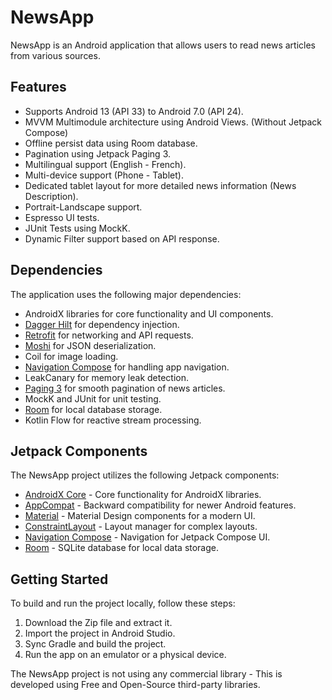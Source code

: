 # NewsApp

NewsApp is an Android application that allows users to read news articles from various sources.

## Features

- Supports Android 13 (API 33) to Android 7.0 (API 24).
- MVVM Multimodule architecture using Android Views. (Without Jetpack Compose)
- Offline persist data using Room database.
- Pagination using Jetpack Paging 3.
- Multilingual support (English - French).
- Multi-device support (Phone - Tablet).
- Dedicated tablet layout for more detailed news information (News Description).
- Portrait-Landscape support.
- Espresso UI tests.
- JUnit Tests using MockK.
- Dynamic Filter support based on API response.

## Dependencies

The application uses the following major dependencies:

- AndroidX libraries for core functionality and UI components.
- [Dagger Hilt](https://dagger.dev/hilt/) for dependency injection.
- [Retrofit](https://square.github.io/retrofit/) for networking and API requests.
- [Moshi](https://github.com/square/moshi) for JSON deserialization.
- Coil for image loading.
- [Navigation Compose](https://developer.android.com/jetpack/compose/navigation) for handling app navigation.
- LeakCanary for memory leak detection.
- [Paging 3](https://developer.android.com/topic/libraries/architecture/paging/v3-overview) for smooth pagination of news articles.
- MockK and JUnit for unit testing.
- [Room](https://developer.android.com/training/data-storage/room) for local database storage.
- Kotlin Flow for reactive stream processing.

## Jetpack Components

The NewsApp project utilizes the following Jetpack components:

- [AndroidX Core](https://developer.android.com/jetpack/androidx/releases/core) - Core functionality for AndroidX libraries.
- [AppCompat](https://developer.android.com/jetpack/androidx/releases/appcompat) - Backward compatibility for newer Android features.
- [Material](https://developer.android.com/jetpack/androidx/releases/material) - Material Design components for a modern UI.
- [ConstraintLayout](https://developer.android.com/jetpack/androidx/releases/constraintlayout) - Layout manager for complex layouts.
- [Navigation Compose](https://developer.android.com/jetpack/compose/navigation) - Navigation for Jetpack Compose UI.
- [Room](https://developer.android.com/jetpack/androidx/releases/room) - SQLite database for local data storage.

## Getting Started

To build and run the project locally, follow these steps:

1. Download the Zip file and extract it.
2. Import the project in Android Studio.
3. Sync Gradle and build the project.
4. Run the app on an emulator or a physical device.

The NewsApp project is not using any commercial library - This is developed using Free and Open-Source third-party libraries.

